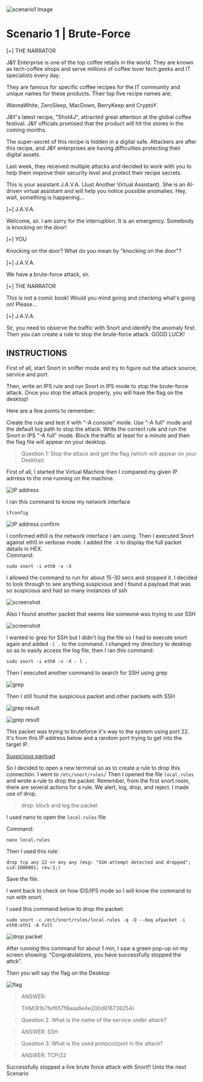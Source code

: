 ![scenario1 Image](assets/scenario1img.png)

# Scenario 1 | Brute-Force

[+] THE NARRATOR



J&Y Enterprise is one of the top coffee retails in the world. They are known as tech-coffee shops and serve millions of coffee lover tech geeks and IT specialists every day. 



They are famous for specific coffee recipes for the IT community and unique names for these products. Their top five recipe names are;

WannaWhite, ZeroSleep, MacDown, BerryKeep and CryptoY.



J&Y's latest recipe, "Shot4J", attracted great attention at the global coffee festival. J&Y officials promised that the product will hit the stores in the coming months. 



The super-secret of this recipe is hidden in a digital safe. Attackers are after this recipe, and J&Y enterprises are having difficulties protecting their digital assets.



Last week, they received multiple attacks and decided to work with you to help them improve their security level and protect their recipe secrets.  



This is your assistant J.A.V.A. (Just Another Virtual Assistant). She is an AI-driven virtual assistant and will help you notice possible anomalies. Hey, wait, something is happening...



[+] J.A.V.A.

Welcome, sir. I am sorry for the interruption. It is an emergency. Somebody is knocking on the door!


[+] YOU

Knocking on the door? What do you mean by "knocking on the door"?


[+] J.A.V.A.

We have a brute-force attack, sir.


[+] THE NARRATOR

This is not a comic book! Would you mind going and checking what's going on! Please... 


[+] J.A.V.A.

Sir, you need to observe the traffic with Snort and identify the anomaly first. Then you can create a rule to stop the brute-force attack. GOOD LUCK!

## INSTRUCTIONS 

First of all, start Snort in sniffer mode and try to figure out the attack source, service and port.

Then, write an IPS rule and run Snort in IPS mode to stop the brute-force attack. Once you stop the attack properly, you will have the flag on the desktop!

Here are a few points to remember:

Create the rule and test it with "-A console" mode. 
Use "-A full" mode and the default log path to stop the attack.
Write the correct rule and run the Snort in IPS "-A full" mode.
Block the traffic at least for a minute and then the flag file will appear on your desktop.

>Question 1: Stop the attack and get the flag (which will appear on your Desktop)
>
First of all, I started the Virtual Machine then I compared my given IP adrress to the one running on the machine. 

![IP address](assets/ip1.png)

I ran this command to know my network interface 
```shell
ifconfig
```

![IP address confirm](assets/ipconfirm1.png) 

I confirmed eth0 is the network interface I am using. Then I executed Snort against eth0 in verbose mode. I added the `-X` to display the full packet details in HEX.  
Command:

```shell
sudo snort -i eth0 -v -X
```

I allowed the command to run for about 15-30 secs and stopped it. I decided to look through to see anything suspicious and I found a payload that was so suspicious and had so many instances of ssh

![screenshot](assets/screenshot1.png)

Also I found another packet that seems like someone was trying to use SSH

![screenshot](assets/screenshot2.png) 


I wanted to grep for SSH but I didn't log the file so I had to execute snort again and added `-l .` to the command. I changed my directory to desktop so as to easily access the log file, then I ran this command: 

```shell
sudo snort -i eth0 -v -X - l .
```
Then I executed another command to search for SSH using grep

![grep](assets/sshgrepcode.png) 

Then I still found the suspicious packet and other packets with SSH

![grep result](assets/sshgrep2.png)

![grep result](assets/sshgrep1.png)

This packet was trying to bruteforce it's way to the system using port 22. It's from this IP address below and a random port trying to get into the target IP.

[Suspicious payload](assets/suspayload.png) 

So I decided to open a new terminal so as to create a rule to drop this connection. I went to `/etc/snort/rules/` Then I opened the file `local.rules` and wrote a rule to drop the packet. Remember, from the first snort room, there are several actions for a rule. We alert, log, drop, and reject. I made use of drop.

>drop: block and log the packet
>
I used nano to open the `local.rules` file

Command:
```shell
nano local.rules
```
Then I used this rule:
```shell
drop tcp any 22 <> any any (msg: "SSH attempt detected and dropped"; sid:1000001; rev:1;)
```
Save the file.

I went back to check on how IDS/IPS mode so I will know the command to run with snort. 

I used this command below to drop the packet:

```shell
sudo snort -c /ect/snort/rules/local.rules -q -Q --daq afpacket -i eth0:eth1 -A full
```

![drop packet](assets/droppacket.png)

After running this command for about 1 min, I saw a green pop-up on my screen showing: "Congratulations, you have successfully stopped the attck". 

Then you will say the flag on the Desktop

![flag](assets/flag.png)

>ANSWER:

>THM{81b7fef657f8aaa6e4e200d616738254}

>Question 2: What is the name of the service under attack?

>ANSWER: SSH

>Question 3: What is the used protocol/port in the attack?

>ANSWER: TCP/22
>

Successfully stopped a live brute force attack with Snort!! Unto the next Scenario




